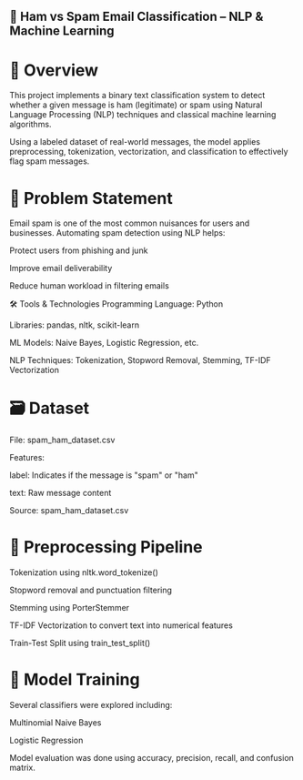 ## 📩 Ham vs Spam Email Classification – NLP & Machine Learning
# 📌 Overview
This project implements a binary text classification system to detect whether a given message is ham (legitimate) or spam using Natural Language Processing (NLP) techniques and classical machine learning algorithms.

Using a labeled dataset of real-world messages, the model applies preprocessing, tokenization, vectorization, and classification to effectively flag spam messages.

# 🧠 Problem Statement
Email spam is one of the most common nuisances for users and businesses. Automating spam detection using NLP helps:

Protect users from phishing and junk

Improve email deliverability

Reduce human workload in filtering emails

🛠️ Tools & Technologies
Programming Language: Python

Libraries: pandas, nltk, scikit-learn

ML Models: Naive Bayes, Logistic Regression, etc.

NLP Techniques: Tokenization, Stopword Removal, Stemming, TF-IDF Vectorization

# 🗃️ Dataset
File: spam_ham_dataset.csv

Features:

label: Indicates if the message is "spam" or "ham"

text: Raw message content

Source: spam_ham_dataset.csv

# 🔄 Preprocessing Pipeline
Tokenization using nltk.word_tokenize()

Stopword removal and punctuation filtering

Stemming using PorterStemmer

TF-IDF Vectorization to convert text into numerical features

Train-Test Split using train_test_split()

# 🤖 Model Training
Several classifiers were explored including:

Multinomial Naive Bayes

Logistic Regression

Model evaluation was done using accuracy, precision, recall, and confusion matrix.

